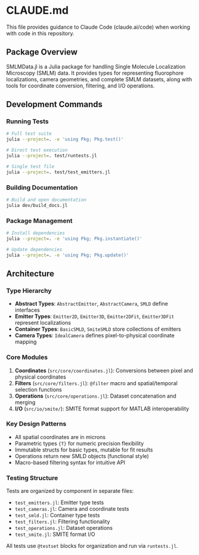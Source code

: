 # CLAUDE.md

This file provides guidance to Claude Code (claude.ai/code) when working with code in this repository.

## Package Overview

SMLMData.jl is a Julia package for handling Single Molecule Localization Microscopy (SMLM) data. It provides types for representing fluorophore localizations, camera geometries, and complete SMLM datasets, along with tools for coordinate conversion, filtering, and I/O operations.

## Development Commands

### Running Tests
```bash
# Full test suite
julia --project=. -e 'using Pkg; Pkg.test()'

# Direct test execution
julia --project=. test/runtests.jl

# Single test file
julia --project=. test/test_emitters.jl
```

### Building Documentation
```bash
# Build and open documentation
julia dev/build_docs.jl
```

### Package Management
```bash
# Install dependencies
julia --project=. -e 'using Pkg; Pkg.instantiate()'

# Update dependencies
julia --project=. -e 'using Pkg; Pkg.update()'
```

## Architecture

### Type Hierarchy
- **Abstract Types**: `AbstractEmitter`, `AbstractCamera`, `SMLD` define interfaces
- **Emitter Types**: `Emitter2D`, `Emitter3D`, `Emitter2DFit`, `Emitter3DFit` represent localizations
- **Container Types**: `BasicSMLD`, `SmiteSMLD` store collections of emitters
- **Camera Types**: `IdealCamera` defines pixel-to-physical coordinate mapping

### Core Modules
1. **Coordinates** (`src/core/coordinates.jl`): Conversions between pixel and physical coordinates
2. **Filters** (`src/core/filters.jl`): `@filter` macro and spatial/temporal selection functions
3. **Operations** (`src/core/operations.jl`): Dataset concatenation and merging
4. **I/O** (`src/io/smite/`): SMITE format support for MATLAB interoperability

### Key Design Patterns
- All spatial coordinates are in microns
- Parametric types `{T}` for numeric precision flexibility
- Immutable structs for basic types, mutable for fit results
- Operations return new SMLD objects (functional style)
- Macro-based filtering syntax for intuitive API

### Testing Structure
Tests are organized by component in separate files:
- `test_emitters.jl`: Emitter type tests
- `test_cameras.jl`: Camera and coordinate tests
- `test_smld.jl`: Container type tests
- `test_filters.jl`: Filtering functionality
- `test_operations.jl`: Dataset operations
- `test_smite.jl`: SMITE format I/O

All tests use `@testset` blocks for organization and run via `runtests.jl`.